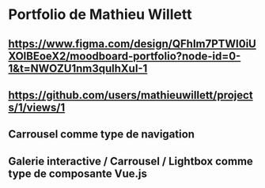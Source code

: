 # Portfolio de Mathieu Willett

## https://www.figma.com/design/QFhIm7PTWI0iUXOlBEoeX2/moodboard-portfolio?node-id=0-1&t=NWOZU1nm3qulhXuI-1

## https://github.com/users/mathieuwillett/projects/1/views/1

## Carrousel comme type de navigation

## Galerie interactive / Carrousel / Lightbox comme type de composante Vue.js
